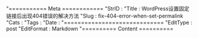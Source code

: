 "=========== Meta ============
"StrID : 
"Title : WordPress设置固定链接后出现404错误的解决方法
"Slug  : fix-404-error-when-set-permalink
"Cats  : 
"Tags  : 
"Date  : 
"=============================
"EditType   : post
"EditFormat : Markdown
"========== Content ==========
 
